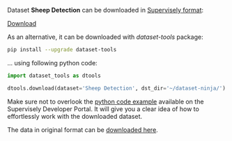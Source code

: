 Dataset **Sheep Detection** can be downloaded in [Supervisely format](https://developer.supervisely.com/api-references/supervisely-annotation-json-format):

 [Download](https://assets.supervisely.com/supervisely-supervisely-assets-public/teams_storage/q/0/hn/ovSWT2wWa6Jm6ZPQqtxnLJKO8SPIGjr3HIqsxDdTC7tsgZCk6qVDQeeUcsunyPNTlCAvXdZ7CHGJfz9aR90WDJb4WbIhkqrdiKt8oxOFAuVzyLBSk2dhYIblubkZ.tar)

As an alternative, it can be downloaded with *dataset-tools* package:
``` bash
pip install --upgrade dataset-tools
```

... using following python code:
``` python
import dataset_tools as dtools

dtools.download(dataset='Sheep Detection', dst_dir='~/dataset-ninja/')
```
Make sure not to overlook the [python code example](https://developer.supervisely.com/getting-started/python-sdk-tutorials/iterate-over-a-local-project) available on the Supervisely Developer Portal. It will give you a clear idea of how to effortlessly work with the downloaded dataset.

The data in original format can be [downloaded here](https://www.kaggle.com/datasets/andrewmvd/sheep-detection/download?datasetVersionNumber=1).